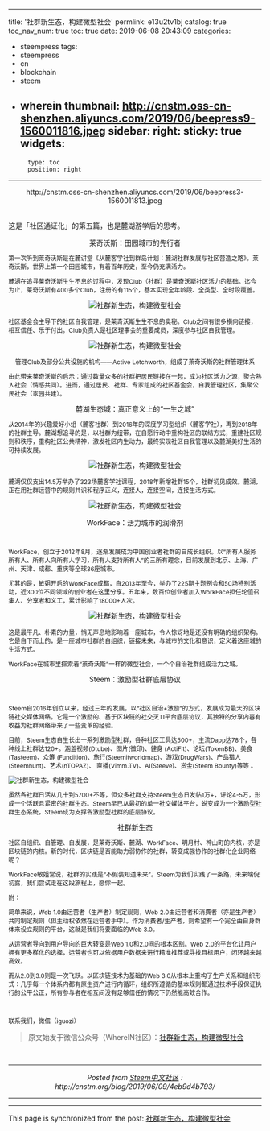 
---
title: '社群新生态，构建微型社会'
permlink: e13u2tv1bj
catalog: true
toc_nav_num: true
toc: true
date: 2019-06-08 20:43:09
categories:
- steempress
tags:
- steempress
- cn
- blockchain
- steem
- wherein
thumbnail: http://cnstm.oss-cn-shenzhen.aliyuncs.com/2019/06/beepress9-1560011816.jpeg
sidebar:
    right:
        sticky: true
widgets:
    -
        type: toc
        position: right
---


<center>http://cnstm.oss-cn-shenzhen.aliyuncs.com/2019/06/beepress3-1560011813.jpeg</center> <br/><div class="bpp-post-content">
<p>这是「社区通证化」的第五篇，也是麓湖游学后的思考。</p>
<p style="font-size: 12px;line-height: normal"></p>

<section class="Powered-by-XIUMI V5"><section class="" style="margin-top: 10px;margin-bottom: 10px;text-align: center"><section class=""><section class="">莱奇沃斯：田园城市的先行者

</section></section></section></section>
<p style="font-size: 12px">第一次听到莱奇沃斯是在麓讲堂《从麓客学社到群岛计划：麓湖社群发展与社区营造之路》。莱奇沃斯，世界上第一个田园城市，有着百年历史，至今仍充满活力。</p>
<p style="font-size: 12px"></p>
<p style="font-size: 12px">麓湖在追寻莱奇沃斯生生不息的过程中，发现Club（社群）是莱奇沃斯社区活力的基础。迄今为止，莱奇沃斯有400多个Club，注册的有115个，基本实现全年龄段、全类型、全时段覆盖。</p>
<p style="font-size: 12px"></p>
<center><img class="rich_pages" title="社群新生态，构建微型社会" src="http://cnstm.oss-cn-shenzhen.aliyuncs.com/2019/06/beepress9-1560011816.jpeg" alt="社群新生态，构建微型社会" /><br/></center></p>
<p style="font-size: 12px"></p>
<p style="font-size: 12px">社区基金会主导下的社区自我管理，是莱奇沃斯生生不息的奥秘。Club之间有很多横向链接，相互信任、乐于付出。Club负责人是社区理事会的重要成员，深度参与社区自我管理。</p>
<p style="font-size: 12px"></p>
<center><img class="rich_pages" title="社群新生态，构建微型社会" src="http://cnstm.oss-cn-shenzhen.aliyuncs.com/2019/06/beepress2-1560011817.jpeg" alt="社群新生态，构建微型社会" /><br/></center></p>
<p style="font-size: 12px;text-align: center">管理Club及部分公共设施的机构——Active Letchworth，组成了莱奇沃斯的社群管理体系</p>
<p style="font-size: 12px;text-align: left"></p>
<p style="font-size: 12px">由此带来莱奇沃斯的启示：通过数量众多的社群把居民链接在一起，成为社区活力之源，聚合熟人社会（情感共同）。进而，通过居民、社群、专家组成的社区基金会，自我管理社区，集聚公民社会（家园共建）。</p>
<p style="font-size: 12px"></p>

<section class="Powered-by-XIUMI V5"><section class="" style="margin-top: 10px;margin-bottom: 10px;text-align: center"><section class=""><section class="">麓湖生态城：真正意义上的“一生之城”

</section></section></section></section>
<p style="font-size: 12px"></p>
<p style="font-size: 12px">从2014年的兴趣爱好小组（麓客社群）到2016年的深度学习型组织（麓客学社），再到2018年的社群主导。麓湖想追寻的是，以社群为纽带，在自愿行动中重构社区的联结方式，重建社区规则和秩序，重构社区公共精神，激发社区内生动力，最终实现社区自我管理以及麓湖美好生活的可持续发展。</p>
<p style="font-size: 12px;line-height: normal"></p>
<center><img class="rich_pages" title="社群新生态，构建微型社会" src="http://cnstm.oss-cn-shenzhen.aliyuncs.com/2019/06/beepress1-1560011818.jpeg" alt="社群新生态，构建微型社会" /><br/></center></p>
<p style="font-size: 12px;line-height: normal"></p>
<p style="font-size: 12px">麓湖仅仅支出14.5万举办了323场麓客学社课程，2018年新增社群15个，社群初见成效。麓湖，正在用社群运营中的规则共识和程序正义，连接人，连接空间，连接生活方式。</p>
<p style="font-size: 12px"></p>
<center><img class="rich_pages" title="社群新生态，构建微型社会" src="http://cnstm.oss-cn-shenzhen.aliyuncs.com/2019/06/beepress2-1560011820.jpeg" alt="社群新生态，构建微型社会" /><br/></center></p>
<p style="font-size: 12px"></p>

<section class="Powered-by-XIUMI V5"><section class="" style="margin-top: 10px;margin-bottom: 10px;text-align: center"><section class=""><section class="">WorkFace：活力城市的润滑剂

</section></section></section></section>
<p style="font-size: 12px"> </p>
<p style="font-size: 12px">WorkFace，创立于2012年8月，逐渐发展成为中国创业者社群的自成长组织。以“所有人服务所有人、所有人向所有人学习，所有人支持所有人”的三所有理念，目前发展到北京、上海、广州、天津、成都、重庆等全球36座城市。</p>
<p style="font-size: 12px"></p>
<p style="font-size: 12px">尤其的是，敏姐开启的WorkFace成都，自2013年至今，举办了225期主题例会和50场特别活动，近300位不同领域的创业者在这里分享。五年来，数百位创业者加入WorkFace担任轮值召集人、分享者和义工，累计影响了18000+人次。</p>
<p style="font-size: 12px"></p>
<center><img class="rich_pages" title="社群新生态，构建微型社会" src="http://cnstm.oss-cn-shenzhen.aliyuncs.com/2019/06/beepress2-1560011821.jpg" alt="社群新生态，构建微型社会" /><br/></center></p>
<p style="font-size: 12px;line-height: normal"></p>
<p style="font-size: 12px">这是最平凡、朴素的力量，悄无声息地影响着一座城市，令人惊讶地是还没有明确的组织架构。它是自下而上的，是一座城市社群的自组织，链接未来，与城市的文化和意识，定义着这座城的生活方式。</p>
<p style="font-size: 12px;line-height: normal"></p>
<p style="font-size: 12px">WorkFace在城市里探索着“莱奇沃斯”一样的微型社会，一个个自治社群组成活力之城。</p>
<p style="font-size: 12px"></p>

<section class="Powered-by-XIUMI V5"><section class="" style="margin-top: 10px;margin-bottom: 10px;text-align: center"><section class=""><section class="">Steem：激励型社群底层协议

</section></section></section></section>
<p style="font-size: 12px"> </p>
<p style="font-size: 12px">Steem自2016年创立以来，经过三年的发展，以“社区自治+激励”的方式，发展成为最大的区块链社交媒体网络。它是一个激励的、基于区块链的社交灭TI平台底层协议，其独特的分享内容有收益为社群网络带来了一些变革的经验。</p>
<p style="font-size: 12px;line-height: normal"></p>
<p style="font-size: 12px">目前，Steem生态自生长出一系列激励型社群，各种社区工具达500+，主流Dapp达78个，各种线上社群达120+。涵盖视频(Dtube)、图片(微印)、健身 (ActiFit)、论坛(TokenBB)、美食(Tasteem)、众筹 (Fundition)、旅行(Steemitworldmap)、游戏(DrugWars)、产品猎人(Steemhunt)、艺术(nTOPAZ)、 直播(Vimm.TV)、AI(Steeve)、赏金(Steem Bounty)等等 。</p>
<p style="font-size: 12px"></p>
<p style="font-size: 12px"><img class="rich_pages" style="text-align: center" title="社群新生态，构建微型社会" src="http://cnstm.oss-cn-shenzhen.aliyuncs.com/2019/06/beepress10-1560011823.jpg" alt="社群新生态，构建微型社会" /><br/></p>
<p style="font-size: 12px;line-height: normal"></p>
<p style="font-size: 12px">虽然各社群日活从几十到5700+不等，但众多社群支持Steem生态日发帖1万+，评论4-5万，形成一个活跃且紧密的社群生态。Steem早已从最初的单一社交媒体平台，蜕变成为一个激励型社群生态系统，Steem成为支撑各激励型社群的底层协议。</p>
<p style="font-size: 12px;text-align: center"></p>

<section class="Powered-by-XIUMI V5"><section class="" style="margin-top: 10px;margin-bottom: 10px;text-align: center"><section class=""><section class="">社群新生态

</section></section></section></section>
<p style="font-size: 12px;text-align: center"></p>
<p style="font-size: 12px">社区自组织、自管理、自发展，是莱奇沃斯、麓湖、WorkFace、明月村、神山町的内核，亦是区块链的内核。新的时代，区块链是否能助力弱协作的社群，转变成强协作的社群化企业网络呢？</p>
<p style="font-size: 12px;line-height: normal"></p>
<p style="font-size: 12px">WorkFace敏姐常说，社群的实践是“不假装知道未来”。Steem为我们实践了一条路，未来端倪初露，我们尝试走在这段旅程上，愿你一起。</p>
<p style="font-size: 12px;line-height: normal"></p>
<p style="font-size: 12px;line-height: normal"></p>
<p style="font-size: 12px;line-height: normal">附：</p>
<p style="font-size: 12px;line-height: normal"></p>
<p style="font-size: 12px">简单来说，Web 1.0由运营者（生产者）制定规则，Web 2.0由运营者和消费者（亦是生产者）共同制定规则（但主动权依然在运营者手中）。作为消费者/生产者，则希望有一个完全由自身群体来设立规则的平台，这就是我们将要面临的Web 3.0。</p>
<p style="font-size: 12px;line-height: normal"></p>
<p style="font-size: 12px">从运营者导向到用户导向的巨大转变是Web 1.0和2.0间的根本区别。Web 2.0的平台化让用户拥有更多样化的选择，运营者也可以依据用户数据来进行精准推荐或寻找目标用户，闭环越来越高效。</p>
<p style="font-size: 12px;line-height: normal"></p>
<p style="font-size: 12px">而从2.0到3.0则是一次飞跃。以区块链技术为基础的Web 3.0从根本上重构了生产关系和组织形式：几乎每一个体系内都有原生资产进行内循环，组织所遵循的基本规则都通过技术手段保证执行的公平公正，所有参与者在相互间没有足够信任的情况下仍然能高效合作。</p>
<p style="font-size: 12px"> </p>
<p style="font-size: 12px">联系我们，微信（iguozi）</p>

<blockquote class="keep-source">原文始发于微信公众号（WhereIN社区）：<a href="http://mp.weixin.qq.com/s/S5_Qf16edd93w7yLb40shA" target="_blank" rel="noopener">社群新生态，构建微型社会</a>
</blockquote>
</div> <br /><center><hr/><em>Posted from <a href='http://cnstm.org'>Steem中文社区</a> : http://cnstm.org/blog/2019/06/09/4eb9d4b793/ </em><hr/></center>                                                                                                                                

- - -

This page is synchronized from the post: [社群新生态，构建微型社会](https://steemit.com/@iguazi123/e13u2tv1bj)
